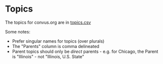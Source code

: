 # Topics

The topics for convus.org are in [topics.csv](topics.csv)

Some notes:

- Prefer singular names for topics (over plurals)
- The "Parents" column is comma delineated
- Parent topics should only be _direct_ parents - e.g. for Chicago, the Parent is "Illinois" - not "Illinois, U.S. State"
